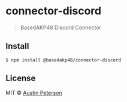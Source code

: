 # connector-discord

> BasedAKP48 Discord Connector


## Install

```
$ npm install @basedakp48/connector-discord
```

## License

MIT © [Austin Peterson](https://akp48.akpmakes.tech)

